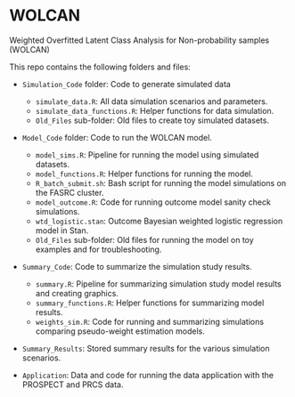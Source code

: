 # WOLCAN

Weighted Overfitted Latent Class Analysis for Non-probability samples (WOLCAN)

This repo contains the following folders and files:

-   `Simulation_Code` folder: Code to generate simulated data

    - `simulate_data.R`: All data simulation scenarios and parameters.
    -   `simulate_data_functions.R`: Helper functions for data simulation.
    - `Old_Files` sub-folder: Old files to create toy simulated datasets.

-   `Model_Code` folder: Code to run the WOLCAN model.
      - `model_sims.R`: Pipeline for running the model using simulated datasets.
      - `model_functions.R`: Helper functions for running the model.
      - `R_batch_submit.sh`: Bash script for running the model simulations on the FASRC cluster.
      - `model_outcome.R`: Code for running outcome model sanity check simulations.
      - `wtd_logistic.stan`: Outcome Bayesian weighted logistic regression model in Stan.
      - `Old_Files` sub-folder: Old files for running the model on toy examples and for troubleshooting.

-   `Summary_Code`: Code to summarize the simulation study results.
      - `summary.R`: Pipeline for summarizing simulation study model results and creating graphics.
      - `summary_functions.R`: Helper functions for summarizing model results.
      - `weights_sim.R`: Code for running and summarizing simulations comparing pseudo-weight estimation models.

-   `Summary_Results`: Stored summary results for the various simulation scenarios.

-   `Application`: Data and code for running the data application with the PROSPECT and PRCS data.
